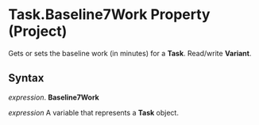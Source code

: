 
# Task.Baseline7Work Property (Project)

Gets or sets the baseline work (in minutes) for a  **Task**. Read/write **Variant**.


## Syntax

 _expression_. **Baseline7Work**

 _expression_ A variable that represents a **Task** object.

